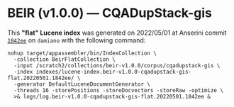 # BEIR (v1.0.0) — CQADupStack-gis

This **"flat" Lucene index** was generated on 2022/05/01 at Anserini commit [`1842ee`](https://github.com/castorini/anserini/commit/1842eeffcbf4d18698d401b1c5a4b1c868f32fc6) on `damiano` with the following command:

```
nohup target/appassembler/bin/IndexCollection \
  -collection BeirFlatCollection \
  -input /scratch2/collections/beir-v1.0.0/corpus/cqadupstack-gis \
  -index indexes/lucene-index.beir-v1.0.0-cqadupstack-gis-flat.20220501.1842ee/ \
  -generator DefaultLuceneDocumentGenerator \
  -threads 16 -storePositions -storeDocvectors -storeRaw -optimize \
  >& logs/log.beir-v1.0.0-cqadupstack-gis-flat.20220501.1842ee &
```
